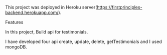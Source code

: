 This project was deployed in Heroku server(https://firstprinciples-backend.herokuapp.com/).

Features

In this project, Build api for testimonials.

I have developed four api create, update, delete, getTestimonials and I used mongoDB.
